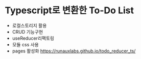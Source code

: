 # Typescript로 변환한 To-Do List #

* 로컬스토리지 활용
* CRUD 기능구현
* useReducer리팩토링
* 모듈 css 사용
* pages 활성화 https://runauxlabs.github.io/todo_reducer_ts/
